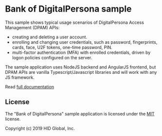 # Bank of DigitalPersona sample

This sample shows typical usage scenarios of DigitalPersona Access Management (DPAM) APIs:

* creating and deleting a user account.
* enrolling and changing user credentials, such as password, fingerprints, cards, face, U2F tokens,
one-time password, PIN.
* multi-factor authentication (MFA) with enrolled credentials, driven by logon policies configured 
on the server.

The sample application uses NodeJS backend and AngularJS frontend, but DPAM APIs are vanilla
Typescript/Javascript libraries and will work with any JS framework.

Read [full documentation](https://hidglobal.github.io/digitalpersona-sample-angularjs/)


## License

The "Bank of DigitalPersona" sample application is licensed under the [MIT](./LICENSE) license. 

Copyright (c) 2019 HID Global, Inc.
